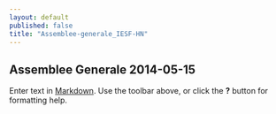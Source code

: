 ```yaml
---
layout: default
published: false
title: "Assemblee-generale_IESF-HN"
---
```


## Assemblee Generale 2014-05-15

Enter text in [Markdown](http://daringfireball.net/projects/markdown/). Use the toolbar above, or click the **?** button for formatting help.
